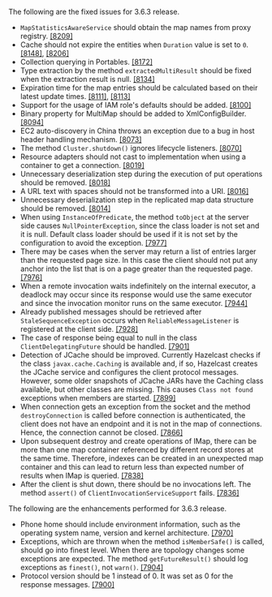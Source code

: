 
The following are the fixed issues for 3.6.3 release.


- `MapStatisticsAwareService` should obtain the map names from proxy registry. <a href="https://github.com/hazelcast/hazelcast/pull/8209" target="_blank">[8209]</a>
- Cache should not expire the entities when `Duration` value is set to `0`. <a href="https://github.com/hazelcast/hazelcast/issues/8148" target="_blank">[8148]</a>, <a href="https://github.com/hazelcast/hazelcast/pull/8206/" target="_blank">[8206]</a>
- Collection querying in Portables. <a href="https://github.com/hazelcast/hazelcast/pull/8172/" target="_blank">[8172]</a>
- Type extraction by the method `extractedMultiResult` should be fixed when the extraction result is null. <a href="https://github.com/hazelcast/hazelcast/issues/8134" target="_blank">[8134]</a>
- Expiration time for the map entries should be calculated based on their latest update times. <a href="https://github.com/hazelcast/hazelcast/pull/8111" target="_blank">[8111]</a>, <a href="https://github.com/hazelcast/hazelcast/issues/8113" target="_blank">[8113]</a>
- Support for the usage of IAM role's defaults should be added. <a href="https://github.com/hazelcast/hazelcast/pull/8100" target="_blank">[8100]</a>
- Binary property for MultiMap should be added to XmlConfigBuilder. <a href="https://github.com/hazelcast/hazelcast/pull/8094" target="_blank">[8094]</a>
- EC2 auto-discovery in China throws an exception due to a bug in host header handling mechanism. <a href="https://github.com/hazelcast/hazelcast/issues/8073" target="_blank">[8073]</a>
- The method `Cluster.shutdown()` ignores lifecycle listeners. <a href="https://github.com/hazelcast/hazelcast/issues/8070" target="_blank">[8070]</a>
- Resource adapters should not cast to implementation when using a container to get a connection. <a href="https://github.com/hazelcast/hazelcast/pull/8019" target="_blank">[8019]</a>
- Unnecessary deserialization step during the execution of put operations should be removed. <a href="https://github.com/hazelcast/hazelcast/pull/8018" target="_blank">[8018]</a>
- A URL text with spaces should not be transformed into a URI. <a href="https://github.com/hazelcast/hazelcast/pull/8016" target="_blank">[8016]</a>
- Unnecessary deserialization step in the replicated map data structure should be removed. <a href="https://github.com/hazelcast/hazelcast/issues/8014" target="_blank">[8014]</a>
- When using `InstanceOfPredicate`, the method `toObject` at the server side causes `NullPointerException`, since the class loader is not set and it is null. Default class loader should be used if it is not set by the configuration to avoid the exception. <a href="https://github.com/hazelcast/hazelcast/pull/7977" target="_blank">[7977]</a>
- There may be cases when the server may return a list of entries larger than the requested page size. In this case the client should not put any anchor into the list that is on a page greater than the requested page. <a href="https://github.com/hazelcast/hazelcast/pull/7976" target="_blank">[7976]</a>
- When a remote invocation waits indefinitely on the internal executor, a deadlock may occur since its response would use the same executor and since the invocation monitor runs on the same executor. <a href="https://github.com/hazelcast/hazelcast/pull/7944" target="_blank">[7944]</a>
- Already published messages should be retrieved after `StaleSequenceException` occurs when `ReliableMessageListener` is registered at the client side. <a href="https://github.com/hazelcast/hazelcast/pull/7928" target="_blank">[7928]</a>
- The case of response being equal to null in the class `ClientDelegatingFuture` should be handled. <a href="https://github.com/hazelcast/hazelcast/pull/7901" target="_blank">[7901]</a>
- Detection of JCache should be improved. Currently Hazelcast checks if the class `javax.cache.Caching` is available and, if so, Hazelcast creates the JCache service and configures the client protocol messages. However, some older snapshots of JCache JARs have the Caching class available, but other classes are missing. This causes `Class not found` exceptions when members are started. <a href="https://github.com/hazelcast/hazelcast/pull/7899" target="_blank">[7899]</a>
- When connection gets an exception from the socket and the method `destroyConnection` is called before connection is authenticated, the client does not have an endpoint and it is not in the map of connections. Hence, the connection cannot be closed. <a href="https://github.com/hazelcast/hazelcast/pull/7866" target="_blank">[7866]</a>
- Upon subsequent destroy and create operations of IMap, there can be more than one map container referenced by different record stores at the same time. Therefore, indexes can be created in an unexpected map container and this can lead to return less than expected number of results when IMap is queried. <a href="https://github.com/hazelcast/hazelcast/pull/7838" target="_blank">[7838]</a>
- After the client is shut down, there should be no invocations left. The method `assert()` of `ClientInvocationServiceSupport` fails. <a href="https://github.com/hazelcast/hazelcast/pull/7836" target="_blank">[7836]</a>




The following are the enhancements performed for 3.6.3 release.

- Phone home should include environment information, such as the operating system name, version and kernel architecture. <a href="https://github.com/hazelcast/hazelcast/pull/7970" target="_blank">[7970]</a>
- Exceptions, which are thrown when the method `isMemberSafe()` is called, should go into finest level. When there are topology changes some exceptions are expected. The method `getFutureResult()` should log exceptions as `finest()`, not `warn()`. <a href="https://github.com/hazelcast/hazelcast/pull/7904" target="_blank">[7904]</a>
- Protocol version should be 1 instead of 0. It was set as 0 for the response messages. <a href="https://github.com/hazelcast/hazelcast/pull/7900" target="_blank">[7900]</a>

